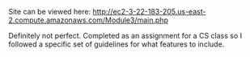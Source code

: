 Site can be viewed here: http://ec2-3-22-183-205.us-east-2.compute.amazonaws.com/Module3/main.php

Definitely not perfect. Completed as an assignment for a CS class so I followed a specific set of guidelines for what features to include.
